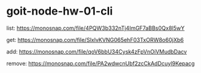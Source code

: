 # goit-node-hw-01-cli

list:
https://monosnap.com/file/4PQW3b332nTj4ImGF7aBBs0Qx8l5wY

get:
https://monosnap.com/file/SlxlvKVNG065ehF03TxORW8o60jXb6

add:
https://monosnap.com/file/qoV6bbU34Cysk4zFpVnOiVMudbDacv

remove:
https://monosnap.com/file/PA2wdwcnUbf2zcCkAdDcuyl9Kepacg

